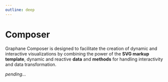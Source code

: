 ```yaml
---
outline: deep
---
```


# Composer

Graphane Composer is designed to facilitate the creation of dynamic and interactive visualizations
by combining the power of the **SVG markup template**, dynamic and reactive **data** and 
**methods** for handling interactivity and data transformation.

*pending...*